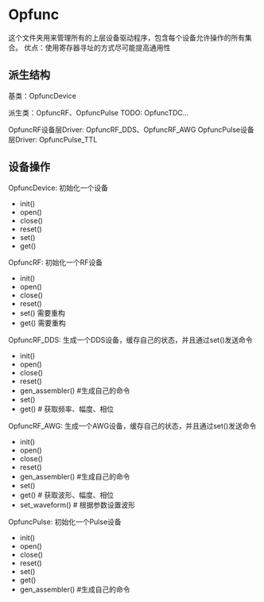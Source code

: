 # Opfunc

这个文件夹用来管理所有的上层设备驱动程序，包含每个设备允许操作的所有集合。
优点：使用寄存器寻址的方式尽可能提高通用性

## 派生结构

基类：OpfuncDevice

派生类：OpfuncRF、OpfuncPulse
TODO: OpfuncTDC...

OpfuncRF设备层Driver: OpfuncRF_DDS、OpfuncRF_AWG
OpfuncPulse设备层Driver: OpfuncPulse_TTL

## 设备操作
OpfuncDevice: 初始化一个设备
- init()
- open()
- close()
- reset()
- set()
- get()

OpfuncRF: 初始化一个RF设备
- init()
- open()
- close()
- reset()
- set() 需要重构
- get() 需要重构

OpfuncRF_DDS: 生成一个DDS设备，缓存自己的状态，并且通过set()发送命令
- init()
- open()
- close()
- reset()
- gen_assembler() #生成自己的命令
- set()
- get() # 获取频率、幅度、相位

OpfuncRF_AWG: 生成一个AWG设备，缓存自己的状态，并且通过set()发送命令
- init()
- open()
- close()
- reset()
- gen_assembler() #生成自己的命令
- set()
- get() # 获取波形、幅度、相位
- set_waveform() # 根据参数设置波形

OpfuncPulse: 初始化一个Pulse设备
- init()
- open()
- close()
- reset()
- set()
- get()
- gen_assembler() #生成自己的命令

